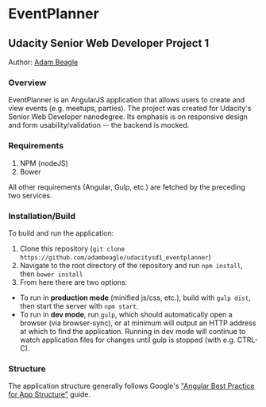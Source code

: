 # EventPlanner
## Udacity Senior Web Developer Project 1

Author: [Adam Beagle](https://github.com/adambeagle)

### Overview

EventPlanner is an AngularJS application that allows users to create and view events (e.g. meetups, parties). The project was created for Udacity's Senior Web Developer nanodegree. Its emphasis is on responsive design and form usability/validation -- the backend is mocked.

### Requirements

1. NPM (nodeJS)
2. Bower

All other requirements (Angular, Gulp, etc.) are fetched by the preceding two services.

### Installation/Build

To build and run the application:

1. Clone this repository (`git clone https://github.com/adambeagle/udacitysd1_eventplanner`)
2. Navigate to the root directory of the repository and run `npm install`, then `bower install`
3. From here there are two options:
  * To run in **production mode** (minified js/css, etc.), build with `gulp dist`, then start the server with `npm start`. 
  * To run in **dev mode**, run `gulp`, which should automatically open a browser (via browser-sync), or at minimum will output an HTTP address at which to find the application. Running in dev mode will continue to watch application files for changes until gulp is stopped (with e.g. CTRL-C).

### Structure

The application structure generally follows Google's ["Angular Best Practice for App Structure"](https://docs.google.com/document/d/1XXMvReO8-Awi1EZXAXS4PzDzdNvV6pGcuaF4Q9821Es/pub) guide. 

